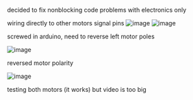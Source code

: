 decided to fix nonblocking code problems with electronics only

wiring directly to other motors signal pins
![image](https://github.com/user-attachments/assets/0cc3dbc0-6ff4-4a7f-9fca-5d0fd12f7209)
![image](https://github.com/user-attachments/assets/9287f002-9200-4d43-a837-d51893ca651c)

screwed in arduino, need to reverse left motor poles

![image](https://github.com/user-attachments/assets/f218d8ae-e15f-4531-9c58-065a7683bf39)

reversed motor polarity

![image](https://github.com/user-attachments/assets/346896ad-9a71-4f35-b791-1ccf268a3cd6)


testing both motors (it works) but video is too big
